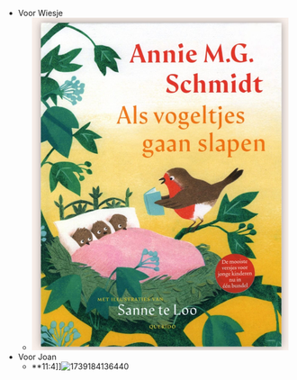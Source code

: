 - Voor Wiesje
	- ![2025-02-09-19-15-25.jpeg](../assets/2025-02-09-19-15-25.jpeg)
- Voor Joan
	- **11:4]]![1739184136440](../assets/1739184136440.jpg)